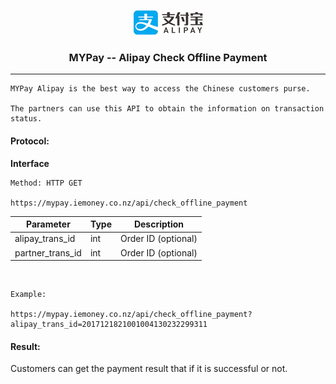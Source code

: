 
<p align="center"><img src="/alipay.png">
<h3 align="center">MYPay -- Alipay Check Offline Payment</h3><hr>
</p>

```
MYPay Alipay is the best way to access the Chinese customers purse.

The partners can use this API to obtain the information on transaction status.
```

#### Protocol:

**Interface**

```
Method: HTTP GET

https://mypay.iemoney.co.nz/api/check_offline_payment

```

|Parameter	|Type 	|Description|
|-----------|-------|-----------|
|alipay_trans_id     |int |Order ID (optional)|
|partner_trans_id    |int |Order ID (optional)|

<br/>


```
Example:

https://mypay.iemoney.co.nz/api/check_offline_payment?alipay_trans_id=2017121821001004130232299311

```

#### Result:

Customers can get the payment result that if it is successful or not.


